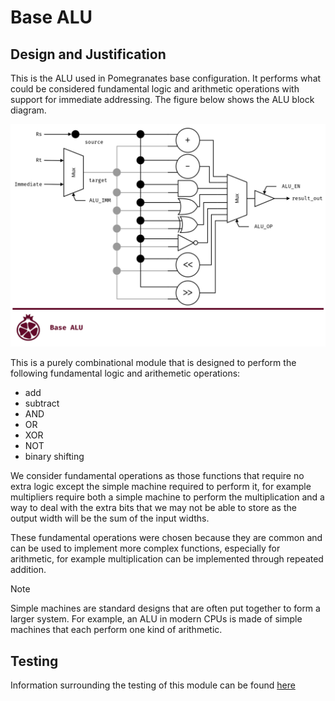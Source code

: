 # Base ALU

## Design and Justification
<!-- Please discuss your design here -->
<!-- Make sure to justify any design choices made where there may be an alternative approach -->
This is the ALU used in Pomegranates base configuration. It performs what could be considered fundamental logic and arithmetic operations with support for immediate addressing. The figure below shows the ALU block diagram.

![ALU block diagram](https://github.com/Zachary-Pearce/Pomegranate/blob/main/images/ALU_Block_Diagram.png)

This is a purely combinational module that is designed to perform the following fundamental logic and arithemetic operations:
* add
* subtract
* AND
* OR
* XOR
* NOT
* binary shifting

We consider fundamental operations as those functions that require no extra logic except the simple machine required to perform it, for example multipliers require both a simple machine to perform the multiplication and a way to deal with the extra bits that we may not be able to store as the output width will be the sum of the input widths.

These fundamental operations were chosen because they are common and can be used to implement more complex functions, especially for arithmetic, for example multiplication can be implemented through repeated addition.

> [!NOTE]
> Simple machines are standard designs that are often put together to form a larger system. For example, an ALU in modern CPUs is made of simple machines that each perform one kind of arithmetic.

## Testing
Information surrounding the testing of this module can be found [here](https://github.com/Zachary-Pearce/Pomegranate/blob/main/testing/ALU/)